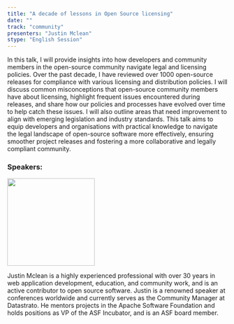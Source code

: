 ```yaml
---
title: "A decade of lessons in Open Source licensing"
date: ""
track: "community"
presenters: "Justin Mclean"
stype: "English Session"
--- 
```


In this talk, I will provide insights into how developers and community members in the open-source community navigate legal and licensing policies. Over the past decade, I have reviewed over 1000 open-source releases for compliance with various licensing and distribution policies. I will discuss common misconceptions that open-source community members have about licensing, highlight frequent issues encountered during releases, and share how our policies and processes have evolved over time to help catch these issues. I will also outline areas that need improvement to align with emerging legislation and industry standards. This talk aims to equip developers and organisations with practical knowledge to navigate the legal landscape of open-source software more effectively, ensuring smoother project releases and fostering a more collaborative and legally compliant community.

### Speakers:

<img src="https://sessionize.com/image/f7f9-400o400o1-psgL8jgznDsATwZF9JLL66.jpg" width="200" /><br/>

Justin Mclean is a highly experienced professional with over 30 years in web application development, education, and community work, and is an active contributor to open source software. Justin is a renowned speaker at conferences worldwide and currently serves as the Community Manager at Datastrato. He mentors projects in the Apache Software Foundation and holds positions as VP of the ASF Incubator, and is an ASF board member.